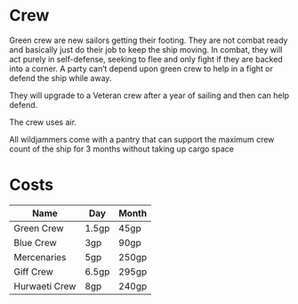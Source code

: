 # Crew 
Green crew are new sailors getting their footing. They are not combat ready and basically just do their job to keep the ship moving. In combat, they will act purely in self-defense, seeking to flee and only fight if they are backed into a corner. A party can’t depend upon green crew to help in a fight or defend the ship while away.

They will upgrade to a Veteran crew after a year of sailing and then can help defend.

The crew uses air.

All wildjammers come with a pantry that can support the maximum crew count of the ship for 3 months without taking up cargo space

# Costs
Name   | Day | Month 
---    | ---  | ---
Green Crew | 1.5gp | 45gp
Blue Crew | 3gp | 90gp
Mercenaries | 5gp | 250gp
Giff Crew | 6.5gp | 295gp
Hurwaeti Crew | 8gp | 240gp
